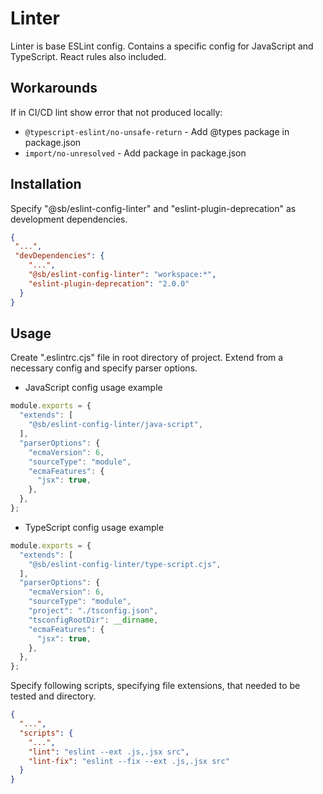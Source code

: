 # Linter

Linter is base ESLint config. Contains a specific config for JavaScript and TypeScript. React rules also included.

## Workarounds

If in CI/CD lint show error that not produced locally:

- `@typescript-eslint/no-unsafe-return` - Add @types package in package.json
- `import/no-unresolved` - Add package in package.json

## Installation

Specify "@sb/eslint-config-linter" and "eslint-plugin-deprecation" as development dependencies.

```json
{
 "...",
 "devDependencies": {
    "...",
    "@sb/eslint-config-linter": "workspace:*",
    "eslint-plugin-deprecation": "2.0.0"
  }
}
```

## Usage

Create ".eslintrc.cjs" file in root directory of project. Extend from a necessary config and specify parser options.

- JavaScript config usage example

```javascript
module.exports = {
  "extends": [
    "@sb/eslint-config-linter/java-script",
  ],
  "parserOptions": {
    "ecmaVersion": 6,
    "sourceType": "module",
    "ecmaFeatures": {
      "jsx": true,
    },
  },
};
```

- TypeScript config usage example

```javascript
module.exports = {
  "extends": [
    "@sb/eslint-config-linter/type-script.cjs",
  ],
  "parserOptions": {
    "ecmaVersion": 6,
    "sourceType": "module",
    "project": "./tsconfig.json",
    "tsconfigRootDir": __dirname,
    "ecmaFeatures": {
      "jsx": true,
    },
  },
};
```

Specify following scripts, specifying file extensions, that needed to be tested and directory.

```json
{
  "...",
  "scripts": {
    "...",
    "lint": "eslint --ext .js,.jsx src",
    "lint-fix": "eslint --fix --ext .js,.jsx src"
  }
}
```
